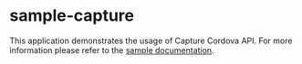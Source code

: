 sample-capture
==============

This application demonstrates the usage of Capture Cordova API. For more information please refer to the [sample documentation](http://docs.telerik.com/platform/appbuilder/sample-apps/sample-capture).

